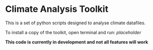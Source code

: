 # Climate Analysis Toolkit



This is a set of python scripts designed to analyse climate datafiles.

To install a copy of the toolkit, open terminal and run:
*placeholder*

**This code is currently in development and not all features will work**
